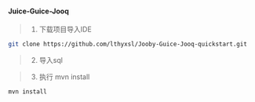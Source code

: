 #### Juice-Guice-Jooq
> 1. 下载项目导入IDE
``` bash
git clone https://github.com/lthyxsl/Jooby-Guice-Jooq-quickstart.git
```

> 2. 导入sql

> 3. 执行 mvn install
``` bash
mvn install
```